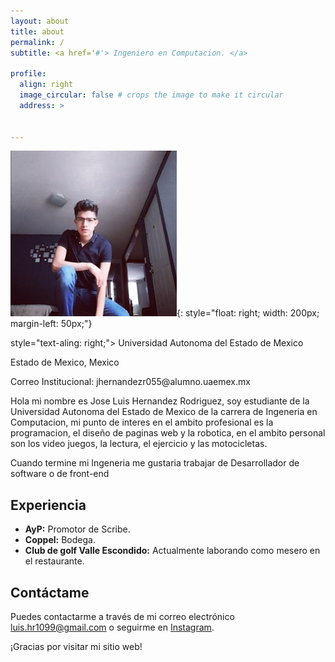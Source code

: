 ```yaml
---
layout: about
title: about
permalink: /
subtitle: <a href='#'> Ingeniero en Computacion. </a>

profile:
  align: right
  image_circular: false # crops the image to make it circular
  address: >
    

---
```

![Jose Luis Hernandez Rodriguez](/assets/yo.jpg){: style="float: right; width: 200px; margin-left: 50px;"}

  <div> style="text-aling: right;"> Universidad Autonoma del Estado de Mexico
    <p> Estado de Mexico, Mexico </p>
    <p> Correo Institucional: jhernandezr055@alumno.uaemex.mx </p>
  </div>



Hola mi nombre es Jose Luis Hernandez Rodriguez, soy estudiante de la Universidad Autonoma del Estado de Mexico de la carrera de Ingeneria en Computacion, mi punto de interes en el ambito profesional es la programacion, el diseño de paginas web y la robotica, en el ambito personal son los video juegos, la lectura, el ejercicio y las motocicletas. 

Cuando termine mi Ingeneria me gustaria trabajar de Desarrollador de software o de front-end

## Experiencia

- **AyP:** Promotor de Scribe.
- **Coppel:** Bodega.
- **Club de golf Valle Escondido:** Actualmente laborando como mesero en el restaurante.

## Contáctame

Puedes contactarme a través de mi correo electrónico [luis.hr1099@gmail.com](mailto:luis.hr1099@gmail.com) o seguirme en [Instagram](https://www.instagram.com/luis_hr22).

¡Gracias por visitar mi sitio web!